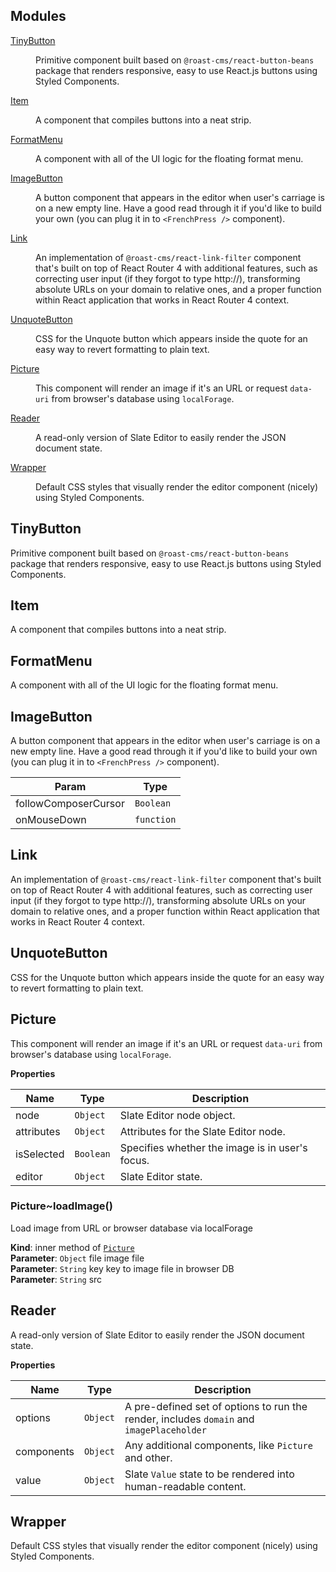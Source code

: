 ## Modules

<dl>
<dt><a href="#module_TinyButton">TinyButton</a></dt>
<dd><p>Primitive component built based on <code>@roast-cms/react-button-beans</code> package that renders responsive, easy to use React.js buttons using Styled Components.</p>
</dd>
<dt><a href="#module_Item">Item</a></dt>
<dd><p>A component that compiles buttons into a neat strip.</p>
</dd>
<dt><a href="#module_FormatMenu">FormatMenu</a></dt>
<dd><p>A component with all of the UI logic for the floating format menu.</p>
</dd>
<dt><a href="#module_ImageButton">ImageButton</a></dt>
<dd><p>A button component that appears in the editor when user&#39;s carriage is on a new empty line. Have a good read through it if you&#39;d like to build your own (you can plug it in to <code>&lt;FrenchPress /&gt;</code> component).</p>
</dd>
<dt><a href="#module_Link">Link</a></dt>
<dd><p>An implementation of <code>@roast-cms/react-link-filter</code> component that&#39;s built on top of React Router 4 with additional features, such as correcting user input (if they forgot to type http://), transforming absolute URLs on your domain to relative ones, and a proper function within React application that works in React Router 4 context.</p>
</dd>
<dt><a href="#module_UnquoteButton">UnquoteButton</a></dt>
<dd><p>CSS for the Unquote button which appears inside the quote for an easy way to revert formatting to plain text.</p>
</dd>
<dt><a href="#module_Picture">Picture</a></dt>
<dd><p>This component will render an image if it&#39;s an URL or request <code>data-uri</code> from browser&#39;s database using <code>localForage</code>.</p>
</dd>
<dt><a href="#module_Reader">Reader</a></dt>
<dd><p>A read-only version of Slate Editor to easily render the JSON document state.</p>
</dd>
<dt><a href="#module_Wrapper">Wrapper</a></dt>
<dd><p>Default CSS styles that visually render the editor component (nicely) using Styled Components.</p>
</dd>
</dl>

<a name="module_TinyButton"></a>

## TinyButton
Primitive component built based on `@roast-cms/react-button-beans` package that renders responsive, easy to use React.js buttons using Styled Components.

<a name="module_Item"></a>

## Item
A component that compiles buttons into a neat strip.

<a name="module_FormatMenu"></a>

## FormatMenu
A component with all of the UI logic for the floating format menu.

<a name="module_ImageButton"></a>

## ImageButton
A button component that appears in the editor when user's carriage is on a new empty line. Have a good read through it if you'd like to build your own (you can plug it in to `<FrenchPress />` component).


| Param | Type |
| --- | --- |
| followComposerCursor | <code>Boolean</code> | 
| onMouseDown | <code>function</code> | 

<a name="module_Link"></a>

## Link
An implementation of `@roast-cms/react-link-filter` component that's built on top of React Router 4 with additional features, such as correcting user input (if they forgot to type http://), transforming absolute URLs on your domain to relative ones, and a proper function within React application that works in React Router 4 context.

<a name="module_UnquoteButton"></a>

## UnquoteButton
CSS for the Unquote button which appears inside the quote for an easy way to revert formatting to plain text.

<a name="module_Picture"></a>

## Picture
This component will render an image if it's an URL or request `data-uri` from browser's database using `localForage`.

**Properties**

| Name | Type | Description |
| --- | --- | --- |
| node | <code>Object</code> | Slate Editor node object. |
| attributes | <code>Object</code> | Attributes for the Slate Editor node. |
| isSelected | <code>Boolean</code> | Specifies whether the image is in user's focus. |
| editor | <code>Object</code> | Slate Editor state. |

<a name="module_Picture..loadImage"></a>

### Picture~loadImage()
Load image from URL or browser database via localForage

**Kind**: inner method of [<code>Picture</code>](#module_Picture)  
**Parameter**: <code>Object</code> file image file  
**Parameter**: <code>String</code> key key to image file in browser DB  
**Parameter**: <code>String</code> src  
<a name="module_Reader"></a>

## Reader
A read-only version of Slate Editor to easily render the JSON document state.

**Properties**

| Name | Type | Description |
| --- | --- | --- |
| options | <code>Object</code> | A pre-defined set of options to run the render, includes `domain` and `imagePlaceholder` |
| components | <code>Object</code> | Any additional components, like `Picture` and other. |
| value | <code>Object</code> | Slate `Value` state to be rendered into human-readable content. |

<a name="module_Wrapper"></a>

## Wrapper
Default CSS styles that visually render the editor component (nicely) using Styled Components.

